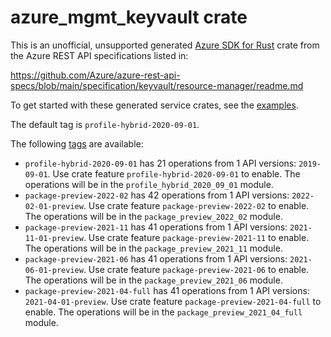 # azure_mgmt_keyvault crate

This is an unofficial, unsupported generated [Azure SDK for Rust](https://github.com/Azure/azure-sdk-for-rust/tree/legacy) crate from the Azure REST API specifications listed in:

https://github.com/Azure/azure-rest-api-specs/blob/main/specification/keyvault/resource-manager/readme.md

To get started with these generated service crates, see the [examples](https://github.com/Azure/azure-sdk-for-rust/blob/legacy/services/README.md#examples).

The default tag is `profile-hybrid-2020-09-01`.

The following [tags](https://github.com/Azure/azure-sdk-for-rust/blob/legacy/services/tags.md) are available:

- `profile-hybrid-2020-09-01` has 21 operations from 1 API versions: `2019-09-01`. Use crate feature `profile-hybrid-2020-09-01` to enable. The operations will be in the `profile_hybrid_2020_09_01` module.
- `package-preview-2022-02` has 42 operations from 1 API versions: `2022-02-01-preview`. Use crate feature `package-preview-2022-02` to enable. The operations will be in the `package_preview_2022_02` module.
- `package-preview-2021-11` has 41 operations from 1 API versions: `2021-11-01-preview`. Use crate feature `package-preview-2021-11` to enable. The operations will be in the `package_preview_2021_11` module.
- `package-preview-2021-06` has 41 operations from 1 API versions: `2021-06-01-preview`. Use crate feature `package-preview-2021-06` to enable. The operations will be in the `package_preview_2021_06` module.
- `package-preview-2021-04-full` has 41 operations from 1 API versions: `2021-04-01-preview`. Use crate feature `package-preview-2021-04-full` to enable. The operations will be in the `package_preview_2021_04_full` module.